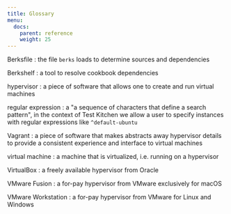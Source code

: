 ```yaml
---
title: Glossary
menu:
  docs:
    parent: reference
    weight: 25
---
```


Berksfile
: the file `berks` loads to determine sources and dependencies

Berkshelf
: a tool to resolve cookbook dependencies

hypervisor
: a piece of software that allows one to create and run virtual machines

regular expression
: a "a sequence of characters that define a search pattern", in the context of Test Kitchen we allow a user to specify instances with regular expressions like `^default-ubuntu`

Vagrant
: a piece of software that makes abstracts away hypervisor details to provide a consistent experience and interface to virtual machines

virtual machine
: a machine that is virtualized, i.e. running on a hypervisor

VirtualBox
: a freely available hypervisor from Oracle

VMware Fusion
: a for-pay hypervisor from VMware exclusively for macOS

VMware Workstation
: a for-pay hypervisor from VMware for Linux and Windows
